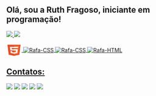 ## Olá, sou a Ruth Fragoso, iniciante em programação!

<div>
<a href="https://github.com/fragosodev">
<img height="150em" src="https://github-readme-stats.vercel.app/api/top-langs/?username=fragosodev&layout=compact&langs_count=7&theme=dracula"/>
<img height="150em" src="https://github-readme-stats.vercel.app/api?username=fragosodev&show_icons=true&theme=dracula&include_all_commits=true&count_private=true"/>

</div>

<div style="display: inline_block"><br>
    <img align="center" alt="Rafa-HTML" height="30" width="40" src="https://raw.githubusercontent.com/devicons/devicon/master/icons/html5/html5-original.svg">
  <img align="center" alt="Rafa-CSS" height="30" width="40" src="https://cdn-icons-png.flaticon.com/512/5968/5968242.png">
     <img align="center" alt="Rafa-CSS" height="30" width="40" src="https://cdn.iconscout.com/icon/free/png-256/javascript-2038874-1720087.png">
 <img align="center" alt="Rafa-HTML" height="30" width="40" src="https://seeklogo.com/images/G/github-logo-9BBCA663A4-seeklogo.com.png">
</div>

## Contatos:

<div>
<a href="https://www.youtube.com/channel/UC7lBg2SZUmoTu3N7-ZcOGJQ" target="_blank"><img src="https://img.shields.io/badge/YouTube-FF0000?style=for-the-badge&logo=youtube&logoColor=white" target="_blank"></a>
<a href="https://www.instagram.com/dgestaodocumental/" target="_blank"><img src="https://img.shields.io/badge/-Instagram-%23E4405F?style=for-the-badge&logo=instagram&logoColor=white" target="_blank"></a>
<a href="https://www.twitch.tv/fragosodev" target="_blank"><img src="https://img.shields.io/badge/Twitch-9146FF?style=for-the-badge&logo=twitch&logoColor=white" target="_blank"></a>
<a href = "mailto:contato@seu-usuário-aqui"><img src="https://img.shields.io/badge/Gmail-D14836?style=for-the-badge&logo=gmail&logoColor=white" target="_blank"></a>
<a href="https://www.linkedin.com/in/ruth-fragoso-mamede-da-silva-5459b133/" target="_blank"><img src="https://img.shields.io/badge/-LinkedIn-%230077B5?style=for-the-badge&logo=linkedin&logoColor=white" target="_blank"></a>   
</div>
